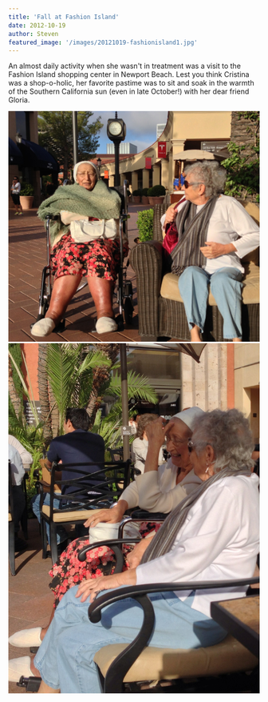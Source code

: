 ```yaml
---
title: 'Fall at Fashion Island'
date: 2012-10-19
author: Steven
featured_image: '/images/20121019-fashionisland1.jpg'
---
```


An almost daily activity when she wasn't in treatment was a visit to the Fashion Island shopping center in Newport Beach. Lest you think Cristina was a shop-o-holic, her favorite pastime was to sit and soak in the warmth of the Southern California sun (even in late October!) with her dear friend Gloria.


<div class="gallery" data-columns="1">
	<img src="/images/20121019-fashionisland1.jpg">
	<img src="/images/20121019-fashionisland2.jpg">
</div>
